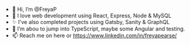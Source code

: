 - 👋 Hi, I’m @FreyaP
- 👀 I love web development using React, Express, Node & MySQL
- ✨ I've also completed projects using Gatsby, Sanity & GraphQL
- 🌱 I’m abou to jump into TypeScript, maybe some Angular and testing.
- 📫 Reach me on here or https://www.linkedin.com/in/freyapearse/ 

<!---
FreyaP/FreyaP is a ✨ special ✨ repository because its `README.md` (this file) appears on your GitHub profile.
You can click the Preview link to take a look at your changes.
--->
